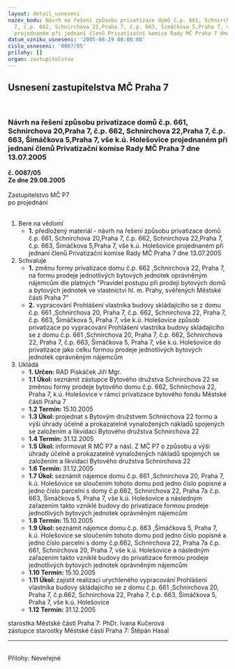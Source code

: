 ```yaml
---
layout: detail_usneseni
nazev_bodu: Návrh na řešení způsobu privatizace domů č.p. 661, Schnirchova 20,Praha
  7, č.p. 662, Schnirchova 22,Praha 7, č.p. 663, Šimáčkova 5,Praha 7, vše k.ú. Holešovice
  projednaném při jednaní členů Privatizační komise Rady MČ Praha 7 dne 13.07.2005
datum_vzniku_usneseni: '2005-08-29 00:00:00'
cislo_usneseni: '0087/05'
prilohy: []
organ: zastupitelstvo
---
```

<div id="ucUsn_pList" class="usn">
	<span><h2>Usnesení zastupitelstva MČ Praha 7 </h2>
<br></span><div class="standBody">
<span><h3>Návrh na řešení způsobu privatizace domů č.p. 661, Schnirchova 20,Praha 7, č.p. 662, Schnirchova 22,Praha 7, č.p. 663, Šimáčkova 5,Praha 7, vše k.ú. Holešovice projednaném při jednaní členů Privatizační komise Rady MČ Praha 7 dne 13.07.2005</h3></span><div class="center">
		<strong>č. 0087/05</strong><br>
	</div>
<div class="center">
		<strong>Ze dne 29.08.2005</strong><br><br>
	</div>Zastupitelstvo MČ P7<br> po projednání<br><br><ol>
<li>Bere na vědomí<ul><li>
<strong>1.</strong> předložený materiál - návrh na řešení způsobu privatizace domů č.p. 661, Schnirchova 20,Praha 7, č.p. 662, Schnirchova 22,Praha 7, č.p. 663, Šimáčkova 5,Praha 7, vše k.ú. Holešovice projednaném při jednaní členů Privatizační komise Rady MČ Praha 7 dne 13.07.2005</li></ul>
</li>
<li>Schvaluje<ul>
<li>
<strong>1.</strong> změnu formy privatizace domu č.p. 662 ,Schnirchova 22, Praha 7, na formu prodeje jednotlivých bytových jednotek oprávněným nájemcům dle platných "Pravidel postupu při prodeji bytových domů a bytových jednotek ve vlastnictví hl. m. Prahy, svěřených Městské části Praha 7" </li>
<li>
<strong>2.</strong> vypracování Prohlášení vlastníka budovy skládajícího se z domu č.p. 661 ,Schnirchova 20, Praha 7, č.p. 662, Schnirchova 22, Praha 7, č.p. 663, Šimáčkova 5, Praha 7, vše k.ú. Holešovice způsob privatizace po vypracování Prohlášení vlastníka budovy skládajícího se z domu č.p. 661 ,Schnirchova 20, Praha 7, č.p. 662, Schnirchova 22, Praha 7, č.p. 663, Šimáčkova 5, Praha 7, vše k.ú. Holešovice do privatizace jako celku formou prodeje jednotlivých bytových jednotek oprávněným nájemcům</li>
</ul>
</li>
<li>Ukládá<ul>
<li>
<strong>1. Určen: </strong>RAD Piskáček Jiří Mgr.</li>
<li>
<strong>1.1 Úkol: </strong>seznámit zástupce Bytového družstva Schnirchova 22 se změnou formy prodeje bytového domu č.p. 662, Schnirchova 22, Praha 7, k.ú. Holešovice v rámci privatizace bytového fondu Městské části Praha 7</li>
<li>
<strong>1.2 Termín: </strong>15.10.2005</li>
<li>
<strong>1.3 Úkol: </strong>projednat s Bytovým družstvem Schnirchova 22 formu a výši úhrady účelně a prokazatelně vynaložených nákladů spojených se založením a likvidací Bytového družstva Schnirchova 22</li>
<li>
<strong>1.4 Termín: </strong>31.12.2005</li>
<li>
<strong>1.5 Úkol: </strong>informovat R MČ P7 a násl. Z MČ P7 o způsobu a výši úhrady účelně a prokazatelně vynaložených nákladů spojených se založením a likvidací Bytového družstva Schnirchova 22</li>
<li>
<strong>1.6 Termín: </strong>31.12.2005</li>
<li>
<strong>1.7 Úkol: </strong>seznámit nájemce domu č.p. 661 ,Schnirchova 20, Praha 7, k.ú. Holešovice se sloučením tohoto domu pod jedno číslo popisné a jedno číslo parcelní s domy č.p.662, Schnirchova 22, Praha 7a č.p. 663, Šimáčkova 5, Praha 7, vše k.ú. Holešovice a následným zařazením takto vzniklé budovy do privatizace formou prodeje jednotlivých bytových jednotek oprávněným nájemcům</li>
<li>
<strong>1.8 Termín: </strong>15.10.2005</li>
<li>
<strong>1.9 Úkol: </strong>seznámit nájemce domu č.p. 663 ,Šimáčkova 5, Praha 7, k.ú. Holešovice se sloučením tohoto domu pod jedno číslo popisné a jedno číslo parcelní s domy č.p.662, Schnirchova 22, Praha 7a č.p. 661, Schnirchova 20, Praha 7, vše k.ú. Holešovice a následným zařazením takto vzniklé budovy do privatizace formou prodeje jednotlivých bytových jednotek oprávněným nájemcům</li>
<li>
<strong>1.10 Termín: </strong>15.10.2005</li>
<li>
<strong>1.11 Úkol: </strong>zajistit realizaci urychleného vypracování Prohlášení vlastníka budovy skládajícího se z domu  č.p. 661 ,Schnirchova 20, Praha 7, č.p.662, Schnirchova 22, Praha 7, č.p. 663, Šimáčkova 5, Praha 7, vše k.ú. Holešovice </li>
<li>
<strong>1.12 Termín: </strong>31.12.2005</li>
</ul>
</li>
</ol>starostka Městské části Praha 7: PhDr. Ivana Kučerová<br>zástupce starostky Městské části Praha 7: Štěpán Hasal<hr>
<br>Přílohy: Neveřejné</div>
</div>